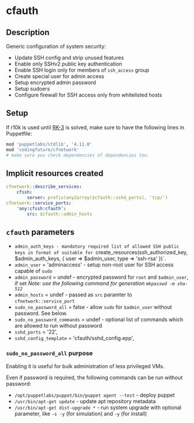 # cfauth

## Description

Generic configuration of system security:

* Update SSH config and strip unused features
* Enable only SSHv2 public key authentication
* Enable SSH login only for members of `ssh_access` group
* Create special user for admin access
* Setup encrypted admin password
* Setup sudoers
* Configure firewall for SSH access only from whitelisted hosts

## Setup

If r10k is used until [RK-3](https://tickets.puppetlabs.com/browse/RK-3) is solved, make
sure to have the following lines in Puppetfile:

```ruby
mod 'puppetlabs/stdlib', '4.11.0'
mod 'codingfuture/cfnetwork'
# make sure you check dependencies of dependencies too.
```

## Implicit resources created

```yaml
cfnetwork::describe_services:
    cfssh:
        server: prefix(any2array($cfauth::sshd_ports), 'tcp/')
cfnetwork::service_ports:
    'any:cfssh:cfauth':
        src: $cfauth::admin_hosts
```

## `cfauth` parameters

* `admin_auth_keys - mandatory required list of allowed SSH public keys in format
    of suitable for `create_resources(ssh_authorized_key, $admin_auth_keys, { user => $admin_user, type => 'ssh-rsa' })`.
* `admin_user` = 'adminaccess' - setup non-root user for SSH access capable of `sudo`
* `admin_password` = undef - encrypted password for `root` and `$admin_user`, if set
    *Note: use the following command for generation `mkpasswd -m sha-512`*
* `admin_hosts` = undef - passed as `src` paramter to `cfnetwork::service_port`
* `sudo_no_password_all` = false - allow `sudo` for `$admin_user` without password. See below.
* `sudo_no_password_commands` = undef - optional list of commands which are allowed to run without password
* `sshd_ports` = '22',
* `sshd_config_template` = 'cfauth/sshd_config.epp',

### `sudo_no_password_all` purpose

Enabling it is useful for bulk administration of less privileged VMs.

Even if password is required, the following commands can be run without password:

* `/opt/puppetlabs/puppet/bin/puppet agent --test` - deploy puppet
* `/usr/bin/apt-get update` - update apt repository metadata
* `/usr/bin/apt-get dist-upgrade *` - run system upgrade with optional parameter, like
    `-s -y` (for simulation( and `-y` (for install)

